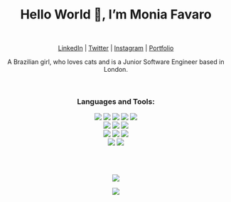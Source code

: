 <h1 align="center"> Hello World 👋, I’m Monia Favaro</h1>

</br>
<p align="center">
  <a href='https://www.linkedin.com/in/moniafavaro/' target="_blank">LinkedIn</a> | <a href='https://twitter.com/moniafavaro' target="_blank">Twitter</a> | <a href='https://www.instagram.com/moniiafavaro/' target="_blank">Instagram</a> | <a href='https://moniafavaro.github.io/' target="_blank">Portfolio</a>
</p>

<p align='center'>A Brazilian girl, who loves cats and is a Junior Software Engineer based in London.</p>

</br>
<h3 align="center">Languages and Tools:</h3>

<p align="center"> 
  <img src="https://img.icons8.com/color/48/000000/html-5--v1.png"/>
  <img src="https://img.icons8.com/color/48/000000/css3.png"/>
  <img src="https://img.icons8.com/color/48/000000/javascript--v1.png"/>
   <img src="https://img.icons8.com/color/48/000000/nodejs.png"/>
  <img src="https://img.icons8.com/color/48/000000/react-native.png"/>
  <br />
  <img src="https://img.icons8.com/ios/50/000000/django.png"/>
  <img src="https://img.icons8.com/color/48/000000/python--v1.png"/>
  <img src="https://img.icons8.com/color/48/000000/postgreesql.png"/>
  <br />
  <img src="https://img.icons8.com/color/48/000000/sass.png"/>
  <img src="https://img.icons8.com/color/48/000000/bootstrap.png"/>
  <img src="https://img.icons8.com/doodle/48/000000/figma.png"/>
  <br />
  <img src="https://img.icons8.com/color/48/000000/git.png"/>
  <img src="https://img.icons8.com/fluency/48/000000/github.png"/>
</p>

</br></br>

<p align='center'>
<img src='https://github-readme-stats.vercel.app/api/top-langs/?username=moniafavaro&hide=css&theme=tokyonight'>
</p>

<p align='center'>
  <img src='https://awesome-github-stats.azurewebsites.net/user-stats/moniafavaro?cardType=level-alternate&theme=tokyonight&preferLogin=false'>
<!-- [![My Awesome Stats](https://awesome-github-stats.azurewebsites.net/user-stats/moniafavaro?cardType=level-alternate&theme=tokyonight&preferLogin=false)](https://git.io/awesome-stats-card) -->
</p>
